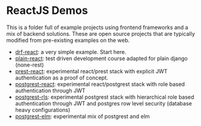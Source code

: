 # ReactJS Demos

This is a folder full of example projects using frontend frameworks and a mix of backend solutions. These are open source projects that are typically modified from pre-existing examples on the web.

- [drf-react](https://github.com/geezhawk/drf-react): a very simple example. Start here.
- [plain-react](https://testdriven.io): test driven development course adapted for plain django (none-rest)
- [prest-react](/prest-react): experimental react/prest stack with explicit JWT authentication as a proof of concept.
- [postgrest-react](/postgrest-react): experimental react/postgrest stack with role based authentication through JWT
- [postgrest-rls](/postgrest-rls): experimental postgrest stack with hierarchical role based authentication through JWT and postgres row level security (database heavy configurations)
- [postgrest-elm](/postgrest-elm): experimental mix of postgrest and elm

